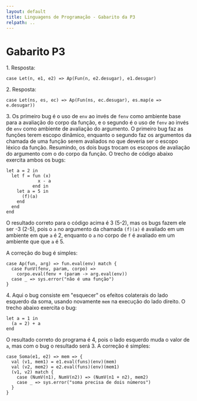 ```yaml
---
layout: default
title: Linguagens de Programação - Gabarito da P3
relpath: ..
---
```


Gabarito P3
===========

1\. Resposta:

    case Let(n, e1, e2) => Ap(Fun(n, e2.desugar), e1.desugar)

2\. Resposta:

    case Let(ns, es, ec) => Ap(Fun(ns, ec.desugar), es.map(e => e.desugar))

3\. Os primeiro bug é o uso de `env` ao invés de `fenv` como ambiente base para
a avaliação do corpo da função, e o segundo é o uso de `fenv` ao invés de `env`
como ambiente de avaliação do argumento. O primeiro bug faz as funções terem
escopo dinâmico, enquanto o segundo faz os argumentos da chamada de uma função
serem avaliados no que deveria ser o escopo léxico da função. Resumindo, os dois
bugs trocam os escopos de avaliação do argumento com o do corpo da função. O
trecho de código abaixo exercita ambos os bugs:

    let a = 2 in
      let f = fun (x)
                x - a
              end in
        let a = 5 in
          (f)(a)
        end
      end
    end

O resultado correto para o código acima é 3 (5-2), mas os bugs fazem ele
ser -3 (2-5), pois o `a` no argumento da chamada `(f)(a)` é avaliado em um
ambiente em que `a` é 2, enquanto o `a` no corpo de `f` é avaliado em um
ambiente que que `a` é 5.

A correção do bug é simples:

    case Ap(fun, arg) => fun.eval(env) match {
      case FunV(fenv, param, corpo) =>
        corpo.eval(fenv + (param -> arg.eval(env))
      case _ => sys.error("não é uma função")
    }

4\. Aqui o bug consiste em "esquecer" os efeitos colaterais do lado
esquerdo da soma, usando novamente `mem` na execução do lado direito. O
trecho abaixo exercita o bug:

    let a = 1 in
      (a = 2) + a
    end

O resultado correto do programa é 4, pois o lado esquerdo muda o valor de
`a`, mas com o bug o resultado será 3. A correção é simples:

    case Soma(e1, e2) => mem => {
      val (v1, mem1) = e1.eval(funs)(env)(mem)
      val (v2, mem2) = e2.eval(funs)(env)(mem1)
      (v1, v2) match {
        case (NumV(n1), NumV(n2)) => (NumV(n1 + n2), mem2)
        case _ => sys.error("soma precisa de dois números")
      }
    }

